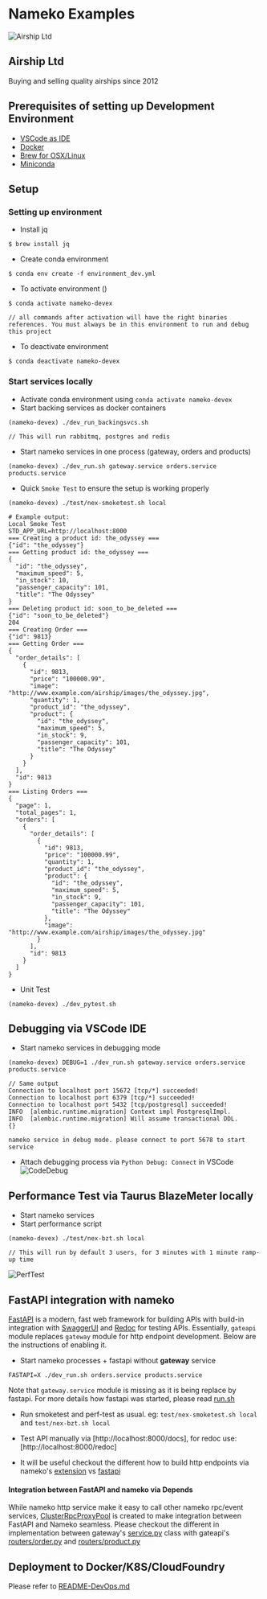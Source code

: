 # Nameko Examples
![Airship Ltd](airship.png)
## Airship Ltd
Buying and selling quality airships since 2012


## Prerequisites of setting up Development Environment

* [VSCode as IDE](https://code.visualstudio.com/download)
* [Docker](https://www.docker.com/)
* [Brew for OSX/Linux](https://brew.sh/)
* [Miniconda](https://docs.conda.io/en/latest/miniconda.html)

## Setup

### Setting up environment

* Install jq
```ssh
$ brew install jq
```
* Create conda environment
```ssh
$ conda env create -f environment_dev.yml
```
* To activate environment ()
```ssh
$ conda activate nameko-devex

// all commands after activation will have the right binaries references. You must always be in this environment to run and debug this project
```

* To deactivate environment
```ssh
$ conda deactivate nameko-devex

```
### Start services locally
* Activate conda environment using `conda activate nameko-devex`
* Start backing services as docker containers
```ssh
(nameko-devex) ./dev_run_backingsvcs.sh

// This will run rabbitmq, postgres and redis
```

* Start nameko services in one process (gateway, orders and products)
```ssh
(nameko-devex) ./dev_run.sh gateway.service orders.service products.service
```

* Quick `Smoke Test` to ensure the setup is working properly
```ssh
(nameko-devex) ./test/nex-smoketest.sh local 

# Example output:
Local Smoke Test
STD_APP_URL=http://localhost:8000
=== Creating a product id: the_odyssey ===
{"id": "the_odyssey"}
=== Getting product id: the_odyssey ===
{
  "id": "the_odyssey",
  "maximum_speed": 5,
  "in_stock": 10,
  "passenger_capacity": 101,
  "title": "The Odyssey"
}
=== Deleting product id: soon_to_be_deleted ===
{"id": "soon_to_be_deleted"}
204
=== Creating Order ===
{"id": 9813}
=== Getting Order ===
{
  "order_details": [
    {
      "id": 9813,
      "price": "100000.99",
      "image": "http://www.example.com/airship/images/the_odyssey.jpg",
      "quantity": 1,
      "product_id": "the_odyssey",
      "product": {
        "id": "the_odyssey",
        "maximum_speed": 5,
        "in_stock": 9,
        "passenger_capacity": 101,
        "title": "The Odyssey"
      }
    }
  ],
  "id": 9813
}
=== Listing Orders ===
{
  "page": 1,
  "total_pages": 1,
  "orders": [
    {
      "order_details": [
        {
          "id": 9813,
          "price": "100000.99",
          "quantity": 1,
          "product_id": "the_odyssey",
          "product": {
            "id": "the_odyssey",
            "maximum_speed": 5,
            "in_stock": 9,
            "passenger_capacity": 101,
            "title": "The Odyssey"
          },
          "image": "http://www.example.com/airship/images/the_odyssey.jpg"
        }
      ],
      "id": 9813
    }
  ]
}
```

* Unit Test
```ssh
(nameko-devex) ./dev_pytest.sh
```

## Debugging via VSCode IDE

* Start nameko services in debugging mode

```ssh
(nameko-devex) DEBUG=1 ./dev_run.sh gateway.service orders.service products.service

// Same output
Connection to localhost port 15672 [tcp/*] succeeded!
Connection to localhost port 6379 [tcp/*] succeeded!
Connection to localhost port 5432 [tcp/postgresql] succeeded!
INFO  [alembic.runtime.migration] Context impl PostgresqlImpl.
INFO  [alembic.runtime.migration] Will assume transactional DDL.
{}

nameko service in debug mode. please connect to port 5678 to start service
```

* Attach debugging process via `Python Debug: Connect` in VSCode
![CodeDebug](test/codedebug.png)

## Performance Test via Taurus BlazeMeter locally

* Start nameko services
* Start performance script
```ssh
(nameko-devex) ./test/nex-bzt.sh local

// This will run by default 3 users, for 3 minutes with 1 minute ramp-up time
```
![PerfTest](test/perftest.png)

## FastAPI integration with nameko

[FastAPI](https://fastapi.tiangolo.com/) is a modern, fast web framework for building APIs with build-in integration with [SwaggerUI](https://petstore.swagger.io/) and [Redoc](https://redocly.github.io/redoc/) for testing APIs.
Essentially, `gateapi` module replaces `gateway` module for http endpoint development. Below are the instructions of enabling it.

* Start nameko processes + fastapi without __gateway__ service
```ssh
FASTAPI=X ./dev_run.sh orders.service products.service
```
Note that `gateway.service` module is missing as it is being replace by fastapi. For more details how fastapi was started, please read [run.sh](run.sh)

* Run smoketest and perf-test as usual. eg: `test/nex-smoketest.sh local` and `test/nex-bzt.sh local`

* Test API manually via [http://localhost:8000/docs], for redoc use: [http://localhost:8000/redoc]

* It will be useful checkout the different how to build http endpoints via nameko's [extension](https://nameko.readthedocs.io/en/stable/built_in_extensions.html#http) vs [fastapi](https://fastapi.tiangolo.com/tutorial/)

#### Integration between FastAPI and nameko via Depends

While nameko http service make it easy to call other nameko rpc/event services, [ClusterRpcProxyPool](gateapi/gateapi/api/dependencies.py) is created to make integration between FastAPI and Nameko seamless. Please checkout the different in implementation between gateway's [service.py](gateway/gateway/service.py) class with gateapi's [routers/order.py](gateapi/gateapi/api/routers/order.py) and [routers/product.py](gateapi/gateapi/api/routers/product.py)

## Deployment to Docker/K8S/CloudFoundry

Please refer to [README-DevOps.md](README-DevOps.md)